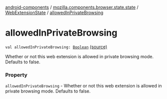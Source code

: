 [android-components](../../index.md) / [mozilla.components.browser.state.state](../index.md) / [WebExtensionState](index.md) / [allowedInPrivateBrowsing](./allowed-in-private-browsing.md)

# allowedInPrivateBrowsing

`val allowedInPrivateBrowsing: `[`Boolean`](https://kotlinlang.org/api/latest/jvm/stdlib/kotlin/-boolean/index.html) [(source)](https://github.com/mozilla-mobile/android-components/blob/master/components/browser/state/src/main/java/mozilla/components/browser/state/state/WebExtensionState.kt#L32)

Whether or not this web extension is allowed in private browsing
mode. Defaults to false.

### Property

`allowedInPrivateBrowsing` - Whether or not this web extension is allowed in private browsing
mode. Defaults to false.